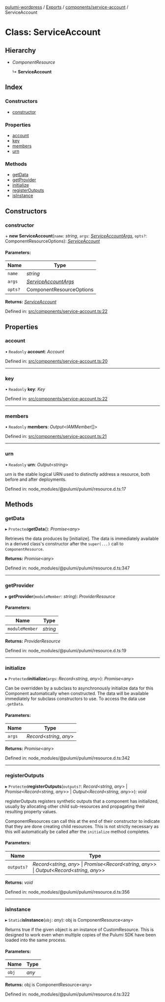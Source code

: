 [pulumi-wordpress](../README.md) / [Exports](../modules.md) / [components/service-account](../modules/components_service_account.md) / ServiceAccount

# Class: ServiceAccount

## Hierarchy

* *ComponentResource*

  ↳ **ServiceAccount**

## Index

### Constructors

* [constructor](components_service_account.serviceaccount.md#constructor)

### Properties

* [account](components_service_account.serviceaccount.md#account)
* [key](components_service_account.serviceaccount.md#key)
* [members](components_service_account.serviceaccount.md#members)
* [urn](components_service_account.serviceaccount.md#urn)

### Methods

* [getData](components_service_account.serviceaccount.md#getdata)
* [getProvider](components_service_account.serviceaccount.md#getprovider)
* [initialize](components_service_account.serviceaccount.md#initialize)
* [registerOutputs](components_service_account.serviceaccount.md#registeroutputs)
* [isInstance](components_service_account.serviceaccount.md#isinstance)

## Constructors

### constructor

\+ **new ServiceAccount**(`name`: *string*, `args`: [*ServiceAccountArgs*](../interfaces/components_service_account.serviceaccountargs.md), `opts?`: ComponentResourceOptions): [*ServiceAccount*](components_service_account.serviceaccount.md)

#### Parameters:

Name | Type |
------ | ------ |
`name` | *string* |
`args` | [*ServiceAccountArgs*](../interfaces/components_service_account.serviceaccountargs.md) |
`opts?` | ComponentResourceOptions |

**Returns:** [*ServiceAccount*](components_service_account.serviceaccount.md)

Defined in: [src/components/service-account.ts:22](https://github.com/cobraz/pulumi-wordpress/blob/5b7aa29/src/components/service-account.ts#L22)

## Properties

### account

• `Readonly` **account**: *Account*

Defined in: [src/components/service-account.ts:20](https://github.com/cobraz/pulumi-wordpress/blob/5b7aa29/src/components/service-account.ts#L20)

___

### key

• `Readonly` **key**: *Key*

Defined in: [src/components/service-account.ts:22](https://github.com/cobraz/pulumi-wordpress/blob/5b7aa29/src/components/service-account.ts#L22)

___

### members

• `Readonly` **members**: *Output*<*IAMMember*[]\>

Defined in: [src/components/service-account.ts:21](https://github.com/cobraz/pulumi-wordpress/blob/5b7aa29/src/components/service-account.ts#L21)

___

### urn

• `Readonly` **urn**: *Output*<*string*\>

urn is the stable logical URN used to distinctly address a resource, both before and after
deployments.

Defined in: node_modules/@pulumi/pulumi/resource.d.ts:17

## Methods

### getData

▸ `Protected`**getData**(): *Promise*<*any*\>

Retrieves the data produces by [initialize].  The data is immediately available in a
derived class's constructor after the `super(...)` call to `ComponentResource`.

**Returns:** *Promise*<*any*\>

Defined in: node_modules/@pulumi/pulumi/resource.d.ts:347

___

### getProvider

▸ **getProvider**(`moduleMember`: *string*): *ProviderResource*

#### Parameters:

Name | Type |
------ | ------ |
`moduleMember` | *string* |

**Returns:** *ProviderResource*

Defined in: node_modules/@pulumi/pulumi/resource.d.ts:19

___

### initialize

▸ `Protected`**initialize**(`args`: *Record*<*string*, *any*\>): *Promise*<*any*\>

Can be overridden by a subclass to asynchronously initialize data for this Component
automatically when constructed.  The data will be available immediately for subclass
constructors to use.  To access the data use `.getData`.

#### Parameters:

Name | Type |
------ | ------ |
`args` | *Record*<*string*, *any*\> |

**Returns:** *Promise*<*any*\>

Defined in: node_modules/@pulumi/pulumi/resource.d.ts:342

___

### registerOutputs

▸ `Protected`**registerOutputs**(`outputs?`: *Record*<*string*, *any*\> \| *Promise*<*Record*<*string*, *any*\>\> \| *Output*<*Record*<*string*, *any*\>\>): *void*

registerOutputs registers synthetic outputs that a component has initialized, usually by
allocating other child sub-resources and propagating their resulting property values.

ComponentResources can call this at the end of their constructor to indicate that they are
done creating child resources.  This is not strictly necessary as this will automatically be
called after the `initialize` method completes.

#### Parameters:

Name | Type |
------ | ------ |
`outputs?` | *Record*<*string*, *any*\> \| *Promise*<*Record*<*string*, *any*\>\> \| *Output*<*Record*<*string*, *any*\>\> |

**Returns:** *void*

Defined in: node_modules/@pulumi/pulumi/resource.d.ts:356

___

### isInstance

▸ `Static`**isInstance**(`obj`: *any*): obj is ComponentResource<any\>

Returns true if the given object is an instance of CustomResource.  This is designed to work even when
multiple copies of the Pulumi SDK have been loaded into the same process.

#### Parameters:

Name | Type |
------ | ------ |
`obj` | *any* |

**Returns:** obj is ComponentResource<any\>

Defined in: node_modules/@pulumi/pulumi/resource.d.ts:322
